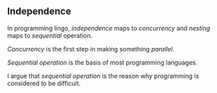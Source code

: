 
## Independence
In programming lingo, *independence* maps to *concurrency* and *nesting* maps to *sequential* operation.  

*Concurrency* is the first step in making something *parallel*.  

*Sequential operation* is the basis of most programming languages.

I argue that *sequential operation* is the reason why programming is considered to be difficult.
